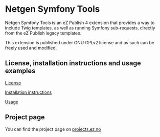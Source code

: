 # Netgen Symfony Tools
Netgen Symfony Tools is an eZ Publish 4 extension that provides a way to include Twig templates, as well as running Symfony sub-requests, directly from the eZ Publish legacy templates.

This extension is published under GNU GPLv2 license and as such can be freely used and modified.

## License, installation instructions and usage examples
[License](LICENSE)

[Installation instructions](doc/INSTALL.md)

[Usage](doc/USAGE.md)

## Project page

You can find the project page on [projects.ez.no](http://projects.ez.no/ngsymfonytools)
